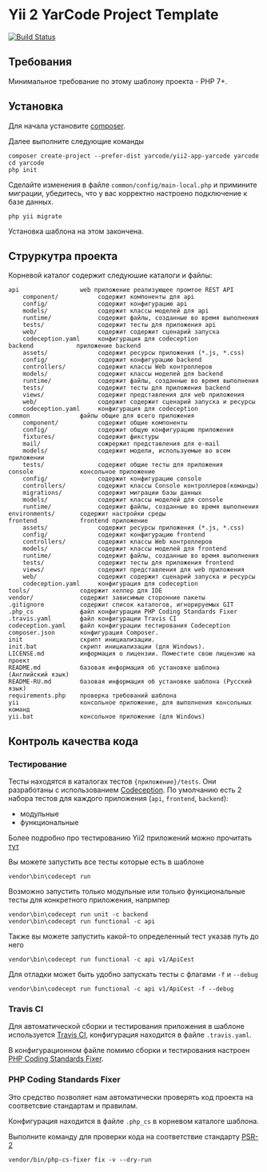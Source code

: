 Yii 2 YarCode Project Template 
=============================== 

[![Build Status](https://travis-ci.org/yarcode/yii2-app-yarcode.svg?branch=master)](https://travis-ci.org/yarcode/yii2-app-yarcode) 

Требования 
---------- 
Минимальное требование по этому шаблону проекта - PHP 7+. 

Установка 
--------- 
Для начала установите [composer](http://getcomposer.org]). 

Далее выполните следующие команды 
``` 
composer create-project --prefer-dist yarcode/yii2-app-yarcode yarcode 
сd yarcode 
php init 
``` 
Сделайте изменения в файле `common/config/main-local.php` и примините миграции, убедитесь, что у вас корректно настроено подключение к базе данных. 
``` 
php yii migrate 
``` 
Установка шаблона на этом закончена. 

Струркутра проекта 
------------------ 

Корневой каталог содержит следуюшие каталоги и файлы: 
```
api                 web приложение реализующее промтое REST API 
    component/           содержит компоненты для api
    config/              содержит конфигурацию api
    models/              содержит классы моделей для api
    runtime/             cодержит файлы, созданные во время выполнения
    tests/               содержит тесты для приложения api
    web/                 содержит содержит сценарий запуска
    codeception.yaml     конфигурация для codeception
backend            приложение backend
    assets/              содержит ресурсы приложения (*.js, *.css)
    config/              содержит конфигурацию backend
    controllers/         содержит классы Web контроллеров
    models/              содержит классы моделей для backend
    runtime/             cодержит файлы, созданные во время выполнения
    tests/               содержит тесты для приложения backend   
    views/               содержит представления для web приложения
    web/                 содержит содержит сценарий запуска и ресурсы
    codeception.yaml     конфигурация для codeception
common              файлы общие для всего приложения
    component/           содержит общие компоненты
    config/              содержит общую конфигурацию приложения
    fixtures/            содержит фикстуры
    mail/                сожрержит представления для e-mail
    models/              содержит модели, используемые во всем приложении
    tests/               содержит общие тесты для приложения
console             консольное приложение
    config/              содержит конфигурацию console
    controllers/         содержит классы Console контроллеров(команды)
    migrations/          содержит миграции базы данных
    models/              содержит классы моделей для console
    runtime/             cодержит файлы, созданные во время выполнения
environments/       содержит настройки среды
frontend            frontend приложение
    assets/              содержит ресурсы приложения (*.js, *.css)
    config/              содержит конфигурацию frontend
    controllers/         содержит классы Web контроллеров
    models/              содержит классы моделей для frontend
    runtime/             cодержит файлы, созданные во время выполнения
    tests/               содержит тесты для приложения frontend   
    views/               содержит представления для web приложения
    web/                 содержит содержит сценарий запуска и ресурсы
    codeception.yaml     конфигурация для codeception
tools/              содержит хелпер для IDE       
vendor/             содержит зависимые сторонние пакеты
.gitignore          содержит список каталогов, игнорируемых GIT 
.php_cs             файл конфигурации PHP Coding Standards Fixer
.travis.yaml        файл конфигурации Travis CI 
codeception.yaml    файл конфигурации тестирования Codeception 
composer.json       конфигурация Composer. 
init                скрипт инициализации. 
init.bat            скрипт инициализации (для Windows). 
LICENSE.md          информация о лицензии. Поместите свою лицензию на проект
README.md           базовая информация об установке шаблона (Английский язык)
README-RU.md        базовая информация об установке шаблона (Русский язык)
requirements.php    проверка требований шаблона
yii                 консольное приложение, для выполнения консольных команд
yii.bat             консольное приложение (для Windows)
```

Контроль качества кода 
---------------------- 

### Тестирование 
Тесты находятся в каталогах тестов `{приложение}/tests`. Они разработаны с использованием [Codeception](http://codeception.com/). По умолчанию есть 2 набора тестов для каждого приложения (`api`, `frontend`, `backend`): 

- модульные 
- функциональные 

Более подробно про тестированию Yii2 приложений можно прочитать [тут](http://codeception.com/docs/modules/Yii2) 

Вы можете запустить все тесты которые есть в шаблоне 
``` 
vendor\bin\codecept run 
``` 
Возможно запустить только модульные или только функциональные тесты для конкретного приложения, напрмпер 
``` 
vendor\bin\codecept run unit -c backend 
vendor\bin\codecept run functional -c api 
``` 
Также вы можете запустить какой-то определенный тест указав путь до него 
``` 
vendor\bin\codecept run functional -c api v1/ApiCest 
``` 
Для отладки может быть удобно запускать тесты с флагами `-f` и `--debug` 
``` 
vendor\bin\codecept run functional -c api v1/ApiCest -f --debug 
``` 

### Travis CI 

Для автоматической сборки и тестирования приложения в шаблоне используется [Travis CI](https://docs.travis-ci.com/user/getting-started/), конфигурация находится в файле `.travis.yaml`. 

В конфигурационном файле помимо сборки и тестирования настроен [PHP Coding Standards Fixer](https://github.com/FriendsOfPHP/PHP-CS-Fixer). 

### PHP Coding Standards Fixer

Это средство позволяет нам автоматически проверять код проекта на соответсвие стандартам и правилам. 

Конфигурация находится в файле `.php_cs` в корневом каталоге шаблона. 

Выполните команду для проверки кода на соответствие стандарту [PSR-2](http://www.php-fig.org/psr/psr-2/) 
``` 
vendor/bin/php-cs-fixer fix -v --dry-run 
```